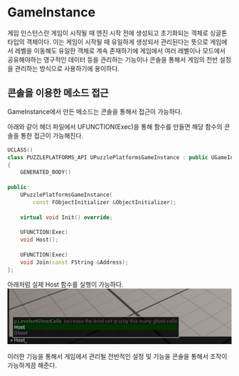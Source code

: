 # GameInstance

게임 인스턴스란 게임이 시작될 때 엔진 시작 전에 생성되고 초기화되는 객체로 싱글톤 타입의 객체이다. 이는 게임이 시작될 때 유일하게 생성되서 관리된다는 뜻으로 게임에서 레벨을 이동해도 유일한 객체로 계속 존재하기에 게임에서 여러 레벨이나 모드에서 공유해야하는 영구적인 데이터 등을 관리하는 기능이나 콘솔을 통해서 게임의 전반 설정을 관리하는 방식으로 사용하기에 용이하다.

## 콘솔을 이용한 메소드 접근

GameInstance에서 만든 메소드는 콘솔을 통해서 접근이 가능하다.

아래와 같이 헤더 파일에서 UFUNCTION(Exec)을 통해 함수를 만들면 해당 함수의 콘솔을 통한 접근이 가능해진다.

```C++
UCLASS()
class PUZZLEPLATFORMS_API UPuzzlePlatformsGameInstance : public UGameInstance
{
	GENERATED_BODY()

public:
	UPuzzlePlatformsGameInstance(
		const FObjectInitializer &ObjectInitializer);

	virtual void Init() override;

	UFUNCTION(Exec)
	void Host();

	UFUNCTION(Exec)
	void Join(const FString &Address);
};
```

아래처럼 실제 Host 함수를 실행이 가능하다.
![7](/Assets/Images/Unreal/실습/PuzzlePlatforms/7.png)

이러한 기능을 통해서 게임에서 관리될 전반적인 설정 및 기능을 콘솔을 통해서 조작이 가능하게끔 해준다.
